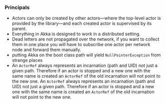 

### Principals

* Actors can only be created by other actors—where the top-level actor is provided by the library—and each created actor is supervised by its parent.
* Everything in Akka is designed to work in a distributed setting.
* Dead letters are not propagated over the network, if you want to collect them in one place you will have to subscribe one actor per network node and forward them manually.
* putting Akka on the boot class path will yield `NullPointerException` from strange places
* An `ActorRef` always represents an incarnation (path and UID) not just a given path. Therefore if an actor is stopped and a new one with the same name is created an `ActorRef` of the old incarnation will not point to the new one. An `ActorRef` always represents an incarnation (path and UID) not just a given path. Therefore if an actor is stopped and a new one with the same name is created an `ActorRef` of the old incarnation will not point to the new one.



